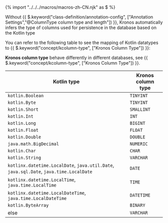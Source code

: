 {% import "../../../macros/macros-zh-CN.njk" as $ %}

Without {{ $.keyword("class-definition/annotation-config", ["Annotation Settings","@ColumnType column type and length"]) }}, Kronos automatically infers the type of columns used for persistence in the database based on the Kotlin type

You can refer to the following table to see the mapping of Kotlin datatypes to {{ $.keyword("concept/kcolumn-type", ["Kronos Column Type"]) }}:

**Kronos column type** behave differently in different databases, see {{ $.keyword("concept/kcolumn-type", ["Kronos Column Type"]) }}.

| Kotlin type                                                                            | Kronos column type |
|----------------------------------------------------------------------------------------|--------------------|
| `kotlin.Boolean`                                                                       | `TINYINT`          |
| `kotlin.Byte`                                                                          | `TINYINT`          |
| `kotlin.Short`                                                                         | `SMALLINT`         |
| `kotlin.Int`                                                                           | `INT`              |
| `kotlin.Long`                                                                          | `BIGINT`           |
| `kotlin.Float`                                                                         | `FLOAT`            |
| `kotlin.Double`                                                                        | `DOUBLE`           |
| `java.math.BigDecimal`                                                                 | `NUMERIC`          |
| `kotlin.Char`                                                                          | `CHAR`             |
| `kotlin.String`                                                                        | `VARCHAR`          |
| `kotlinx.datetime.LocalDate`, `java.util.Date`, `java.sql.Date`, `java.time.LocalDate` | `DATE`             |
| `kotlinx.datetime.LocalTime`, `java.time.LocalTime`                                    | `TIME`             |
| `kotlinx.datetime.LocalDateTime`, `java.time.LocalDateTime`                            | `DATETIME`         |
| `kotlin.ByteArray`                                                                     | `BINARY`           |
| else                                                                                   | `VARCHAR`          |
